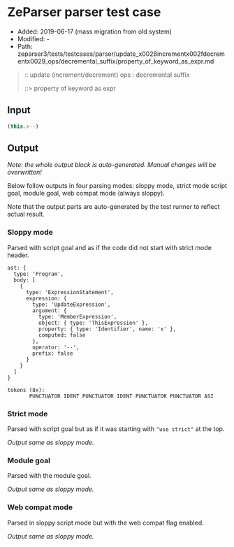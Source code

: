 # ZeParser parser test case

- Added: 2019-06-17 (mass migration from old system)
- Modified: -
- Path: zeparser3/tests/testcases/parser/update_x0028incrementx002fdecrementx0029_ops/decremental_suffix/property_of_keyword_as_expr.md

> :: update (increment/decrement) ops : decremental suffix
>
> ::> property of keyword as expr

## Input

`````js
(this.x--)
`````

## Output

_Note: the whole output block is auto-generated. Manual changes will be overwritten!_

Below follow outputs in four parsing modes: sloppy mode, strict mode script goal, module goal, web compat mode (always sloppy).

Note that the output parts are auto-generated by the test runner to reflect actual result.

### Sloppy mode

Parsed with script goal and as if the code did not start with strict mode header.

`````
ast: {
  type: 'Program',
  body: [
    {
      type: 'ExpressionStatement',
      expression: {
        type: 'UpdateExpression',
        argument: {
          type: 'MemberExpression',
          object: { type: 'ThisExpression' },
          property: { type: 'Identifier', name: 'x' },
          computed: false
        },
        operator: '--',
        prefix: false
      }
    }
  ]
}

tokens (8x):
       PUNCTUATOR IDENT PUNCTUATOR IDENT PUNCTUATOR PUNCTUATOR ASI
`````

### Strict mode

Parsed with script goal but as if it was starting with `"use strict"` at the top.

_Output same as sloppy mode._

### Module goal

Parsed with the module goal.

_Output same as sloppy mode._

### Web compat mode

Parsed in sloppy script mode but with the web compat flag enabled.

_Output same as sloppy mode._
